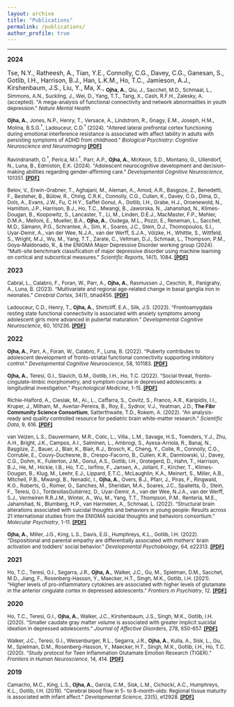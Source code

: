 ```yaml
---
layout: archive
title: "Publications"
permalink: /publications/
author_profile: true
---
```


 --- 

<b>2024</b>

Tse, N.Y., Ratheesh, A., Tian, Y.E., Connolly, C.G., Davey, C.G., Ganesan, S., Gotlib, I.H., Harrison, B.J., Han, L.K.M., Ho, T.C., Jamieson, A.J., Kirshenbaum, J.S., Liu, Y., Ma, X., <sub><b>Ojha, A.</b>, Qiu, J., Sacchet, M.D., Schmaal, L., Simmons, A.N., Suckling, J., Wei, D., Yang, T.T., Tang, X., Cash, R.F.H., Zalesky, A. (accepted). "A mega-analysis of functional connectivity and network abnormalities in youth depression." *Nature Mental Health* <sub>

<sub><b>Ojha, A.</b>, Jones, N.P., Henry, T., Versace, A., Lindstrom, R., Gnagy, E.M., Joseph, H.M., Molina, B.S.G.<sup>†</sup>, Ladouceur, C.D.<sup>†</sup> (2024). "Altered lateral prefrontal cortex functioning during emotional interference resistance is associated with affect lability in adults with persisting symptoms of ADHD from childhood." *Biological Psychiatry: Cognitive Neuroscience and Neuroimaging* [<b>[PDF]</b>](https://amarojha.github.io/_pages/2024bpcnni.pdf) <sub>

<sub>Ravindranath, O.<sup>†</sup>, Perica, M.I.<sup>†</sup>, Parr, A.P., <b>Ojha, A.</b>, McKeon, S.D., Montano, G., Ullendorf, N., Luna, B., Edmiston, E.K. (2024). "Adolescent neurocognitive development and decision-making abilities regarding gender-affirming care." *Developmental Cognitive Neuroscience*, 101351. [<b>[PDF]</b>](https://amarojha.github.io/_pages/2024dcn.pdf) <sub>

<sub>Belov, V., Erwin-Grabner, T., Aghajani, M., Aleman, A., Amod, A.R., Basgoze, Z., Benedetti, F., Besteher, B., Bülow, R., Ching, C.R.K., Connolly, C.G., Cullen, K., Davey, C.G., Dima, D., Dols, A., Evans, J.W., Fu, C.H.Y., Saffet Gonul, A., Gotlib, I.H., Grabe, H.J., Groenewold, N., Hamilton, J.P., Harrison, B.J., Ho, T.C., Mwangi, B., Jaworska, N., Jahanshad, N., Klimes-Dougan, B., Koopowitz, S., Lancaster, T., Li, M., Linden, D.E.J., MacMaster, F.P., Mehler, D.M.A., Melloni, E., Mueller, B.A., <b>Ojha, A.</b>, Oudega, M.L., Pozzi, E., Reneman, L., Sacchet, M.D., Sämann, P.G., Schrantee, A., Sim, K., Soares, J.C., Stein, D.J., Thomopoulos, S.I., Uyar-Demir, A., van der Wee, N.J.A., van der Werff, S.J.A., Völzke, H., Whittle, S., Wittfeld, S., Wright, M.J., Wu, M., Yang, T.T., Zarate, C., Veltman, D.J., Schmaal, L., Thompson, P.M., Goya-Maldonado, R., & the ENIGMA Major Depressive Disorder working group (2024). “Multi-site benchmark classification of major depressive disorder using machine learning on cortical and subcortical measures.” *Scientific Reports*, 14(1), 1084. [<b>[PDF]</b>](https://amarojha.github.io/_pages/2024scirep.pdf) </sub>

<b>2023</b>

<sub>Cabral, L., Calabro, F., Foran, W., Parr, A., <b>Ojha, A.</b>, Rasmussen J., Ceschin, R., Panigrahy, A., Luna, B. (2023). “Multivariate and regional age-related change in basal ganglia iron in neonates.” *Cerebral Cortex*, 34(1), bhad456. [<b>[PDF]</b>](https://amarojha.github.io/_pages/2023cercor.pdf) </sub>

<sub>Ladouceur, C.D., Henry, T., <b>Ojha, A.</b>, Shirtcliff, E.A., Silk, J.S. (2023). “Frontoamygdala resting state functional connectivity is associated with anxiety symptoms among adolescent girls more advanced in pubertal maturation.” *Developmental Cognitive Neuroscience*, 60, 101236. [<b>[PDF]</b>](https://amarojha.github.io/_pages/2023dcn.pdf) </sub>

<b>2022</b>

<sub><b>Ojha, A.</b>, Parr, A., Foran, W., Calabro, F., Luna, B. (2022). “Puberty contributes to adolescent development of fronto-striatal functional connectivity supporting inhibitory control." *Developmental Cognitive Neuroscience*, 58, 101183. [<b>[PDF]</b>](https://amarojha.github.io/_pages/2022dcn.pdf) </sub>

<sub><b>Ojha, A.</b>, Teresi, G.I., Slavich, G.M., Gotlib, I.H., Ho, T.C. (2022). “Social threat, fronto-cingulate-limbic morphometry, and symptom course in depressed adolescents: a longitudinal investigation.” *Psychological Medicine*, 1-15. [<b>[PDF]</b>](https://amarojha.github.io/_pages/2022psm.pdf) </sub>

<sub>Richie-Halford, A., Cieslak, M., Ai., L., Caffarra, S., Covitz, S., Franco, A.R., Karipidis, I.I., Kruper, J., Milham, M., Averlar-Pereira, B., Roy, E., Sydnor, V.J., Yeatman, J.D., <b>The Fibr Community Science Consortium</b>, Satterthwaite, T.D., Rokem, A. (2022). “An analysis-ready and quality controlled resource for pediatric brain white-matter research.” *Scientific Data*, 9, 616. [<b>[PDF]</b>](https://amarojha.github.io/_pages/2022scidata.pdf) </sub>

<sub>van Velzen, L.S., Dauvermann, M.R., Colic, L., Villa., L.M., Savage, H.S., Toenders, Y.J., Zhu, A.H., Bright, J.K., Campos, A.I., Salminen, L., Ambrogi, S., Ayesa-Arriola, R., Banaj, N., Başgöze, Z., Bauer, J., Blair, K., Blair, R.J., Brosch, K., Cheng, Y., Colle, R., Connolly, C.G., Corruble, E., Couvy-Duchesne, B., Crespo-Facorro, B., Cullen, K.R., Dannlowski, U., Davey, C.G., Dohm, K., Fullerton, J.M., Gonul, A.S., Gotlib, I.H., Grotegerd, D., Hahn, T., Harrison, B.J., He, M., Hickie, I.B., Ho, T.C., Iorfino, F., Jansen, A., Jollant, F., Kircher, T., Klimes-Dougan, B., Klug, M., Leehr, E.J., Lippard, E.T.C., McLaughlin, K.A., Meinert, S., Miller, A.B., Mitchell, P.B., Mwangi, B., Nenadić, I., <b>Ojha, A.</b>, Overs, B.J., Pfarr, J., Piras, F., Ringwald, K.G., Roberts, G., Romer, G., Sanches, M., Sheridan, M.A., Soares, J.C., Spalletta, G., Stein, F., Teresi, G.I., TordesillasGutiérrez, D., Uyar-Demir, A., van der Wee, N.J.A., van der Werff, S.J., Vermeiren R.R.J.M., Winter, A., Wu, M., Yang, T.T., Thompson, P.M., Renteria, M.E., Jahanshad, N., Blumberg, H.P., van Harmelen, A., Schmaal, L. (2022). “Structural brain alterations associated with suicidal thoughts and behaviors in young people: Results across 21 international studies from the ENIGMA suicidal thoughts and behaviors consortium.” *Molecular Psychiatry*, 1-11. [<b>[PDF]</b>](https://amarojha.github.io/_pages/2022molpsy.pdf) </sub>

<sub><b>Ojha, A.</b>, Miller, J.G., King, L.S., Davis, E.G., Humphreys, K.L., Gotlib, I.H. (2022). “Dispositional and parental empathy are differentially associated with mothers’ brain activation and toddlers’ social behavior.” *Developmental Psychobiology*, 64, e22313. [<b>[PDF]</b>](https://amarojha.github.io/_pages/2022devpsybio.pdf) </sub>

<b>2021</b>

<sub>Ho, T.C., Teresi, G.I., Segarra, J.R., <b>Ojha, A.</b>, Walker, J.C., Gu, M., Spielman, D.M., Sacchet, M.D., Jiang, F., Rosenberg-Hasson, Y., Maecker, H.T., Singh, M.K., Gotlib, I.H. (2021). “Higher levels of pro-inflammatory cytokines are associated with higher levels of glutamate in the anterior cingulate cortex in depressed adolescents.” *Frontiers in Psychiatry*, 12. [<b>[PDF]</b>](https://amarojha.github.io/_pages/2021fip.pdf) </sub>

<b>2020</b>

<sub>Ho, T.C., Teresi, G.I., <b>Ojha, A.</b>, Walker, J.C., Kirshenbaum, J.S., Singh, M.K., Gotlib, I.H. (2020). “Smaller caudate gray matter volume is associated with greater implicit suicidal ideation in depressed adolescents.” *Journal of Affective Disorders*, 278, 650-657. [<b>[PDF]</b>](https://amarojha.github.io/_pages/2021jad.pdf) </sub>

<sub>Walker, J.C., Teresi, G.I., Weisenburger, R.L., Segarra, J.R., <b>Ojha, A.</b>, Kulla, A., Sisk, L., Gu, M., Spielman, D.M., Rosenberg-Hasson, Y., Maecker, H.T., Singh, M.K., Gotlib, I.H., Ho, T.C. (2020). “Study protocol for Teen Inflammation Glutamate Emotion Research (TIGER).” *Frontiers in Human Neuroscience*, 14, 414. [<b>[PDF]</b>](https://amarojha.github.io/_pages/2020fhn.pdf) </sub>

<b>2019</b>

<sub>Camacho, M.C., King, L.S., <b>Ojha, A.</b>, Garcia, C.M., Sisk, L.M., Cichocki, A.C., Humphreys, K.L., Gotlib, I.H. (2019). “Cerebral blood flow in 5- to 8-month-olds: Regional tissue maturity is associated with infant affect.” *Developmental Science*, 23(5), e12928. [<b>[PDF]</b>](https://amarojha.github.io/_pages/2019devsci.pdf) </sub>
